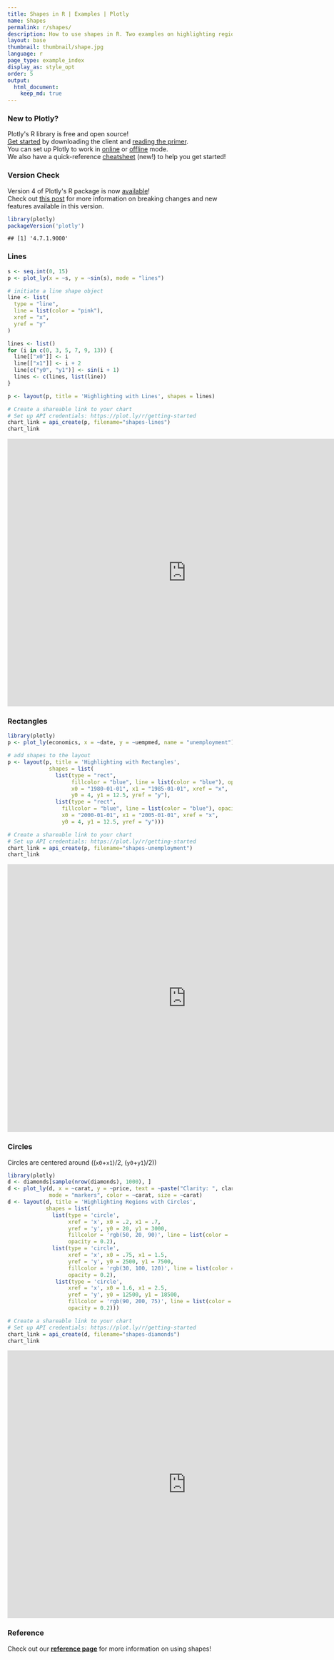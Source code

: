 ```yaml
---
title: Shapes in R | Examples | Plotly
name: Shapes
permalink: r/shapes/
description: How to use shapes in R. Two examples on highlighting regions by adding shapes to your R charts.
layout: base
thumbnail: thumbnail/shape.jpg
language: r
page_type: example_index
display_as: style_opt
order: 5
output:
  html_document:
    keep_md: true
---
```



### New to Plotly?

Plotly's R library is free and open source!<br>
[Get started](https://plot.ly/r/getting-started/) by downloading the client and [reading the primer](https://plot.ly/r/getting-started/).<br>
You can set up Plotly to work in [online](https://plot.ly/r/getting-started/#hosting-graphs-in-your-online-plotly-account) or [offline](https://plot.ly/r/offline/) mode.<br>
We also have a quick-reference [cheatsheet](https://images.plot.ly/plotly-documentation/images/r_cheat_sheet.pdf) (new!) to help you get started!

### Version Check

Version 4 of Plotly's R package is now [available](https://plot.ly/r/getting-started/#installation)!<br>
Check out [this post](http://moderndata.plot.ly/upgrading-to-plotly-4-0-and-above/) for more information on breaking changes and new features available in this version.

```r
library(plotly)
packageVersion('plotly')
```

```
## [1] '4.7.1.9000'
```

### Lines


```r
s <- seq.int(0, 15)
p <- plot_ly(x = ~s, y = ~sin(s), mode = "lines")

# initiate a line shape object
line <- list(
  type = "line",
  line = list(color = "pink"),
  xref = "x",
  yref = "y"
)

lines <- list()
for (i in c(0, 3, 5, 7, 9, 13)) {
  line[["x0"]] <- i
  line[["x1"]] <- i + 2
  line[c("y0", "y1")] <- sin(i + 1)
  lines <- c(lines, list(line))
}

p <- layout(p, title = 'Highlighting with Lines', shapes = lines)

# Create a shareable link to your chart
# Set up API credentials: https://plot.ly/r/getting-started
chart_link = api_create(p, filename="shapes-lines")
chart_link
```

<iframe src="https://plot.ly/~RPlotBot/3947.embed" width="800" height="600" id="igraph" scrolling="no" seamless="seamless" frameBorder="0"> </iframe>

### Rectangles

```r
library(plotly)
p <- plot_ly(economics, x = ~date, y = ~uempmed, name = "unemployment")

# add shapes to the layout
p <- layout(p, title = 'Highlighting with Rectangles',
             shapes = list(
               list(type = "rect",
                    fillcolor = "blue", line = list(color = "blue"), opacity = 0.3,
                    x0 = "1980-01-01", x1 = "1985-01-01", xref = "x",
                    y0 = 4, y1 = 12.5, yref = "y"),
               list(type = "rect",
                 fillcolor = "blue", line = list(color = "blue"), opacity = 0.2,
                 x0 = "2000-01-01", x1 = "2005-01-01", xref = "x",
                 y0 = 4, y1 = 12.5, yref = "y")))

# Create a shareable link to your chart
# Set up API credentials: https://plot.ly/r/getting-started
chart_link = api_create(p, filename="shapes-unemployment")
chart_link
```

<iframe src="https://plot.ly/~RPlotBot/2757.embed" width="800" height="600" id="igraph" scrolling="no" seamless="seamless" frameBorder="0"> </iframe>

### Circles

Circles are centered around  ((`x0`+`x1`)/2, (`y0`+`y1`)/2))


```r
library(plotly)
d <- diamonds[sample(nrow(diamonds), 1000), ]
d <- plot_ly(d, x = ~carat, y = ~price, text = ~paste("Clarity: ", clarity),
             mode = "markers", color = ~carat, size = ~carat)
d <- layout(d, title = 'Highlighting Regions with Circles',
            shapes = list(
              list(type = 'circle',
                   xref = 'x', x0 = .2, x1 = .7,
                   yref = 'y', y0 = 20, y1 = 3000,
                   fillcolor = 'rgb(50, 20, 90)', line = list(color = 'rgb(50, 20, 90)'),
                   opacity = 0.2),
              list(type = 'circle',
                   xref = 'x', x0 = .75, x1 = 1.5,
                   yref = 'y', y0 = 2500, y1 = 7500,
                   fillcolor = 'rgb(30, 100, 120)', line = list(color = 'rgb(30, 100, 120)'),
                   opacity = 0.2),
               list(type = 'circle',
                   xref = 'x', x0 = 1.6, x1 = 2.5,
                   yref = 'y', y0 = 12500, y1 = 18500,
                   fillcolor = 'rgb(90, 200, 75)', line = list(color = 'rgb(90, 200, 75)'),
                   opacity = 0.2)))

# Create a shareable link to your chart
# Set up API credentials: https://plot.ly/r/getting-started
chart_link = api_create(d, filename="shapes-diamonds")
chart_link
```

<iframe src="https://plot.ly/~RPlotBot/2759.embed" width="800" height="600" id="igraph" scrolling="no" seamless="seamless" frameBorder="0"> </iframe>

### Reference
Check out our <b>[reference page](https://plot.ly/r/reference/#layout-shapes)</b> for more information on using shapes!
